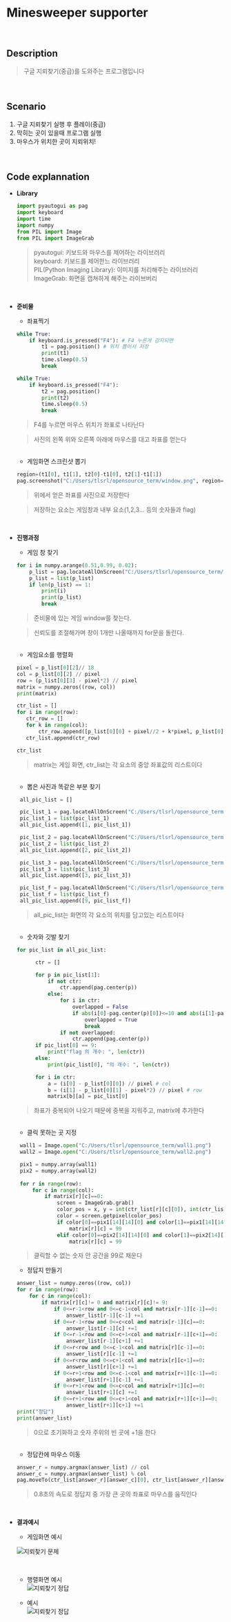 # Minesweeper supporter

<br>

## Description
> 구글 지뢰찾기(중급)를 도와주는 프로그램입니다

<br>

## Scenario
1. 구글 지뢰찾기 실행 후 플레이(중급)
2. 막히는 곳이 있을때 프로그램 실행
3. 마우스가 위치한 곳이 지뢰위치!

<br>

## Code explannation

* __Library__
    ```python
    import pyautogui as pag
    import keyboard
    import time
    import numpy
    from PIL import Image
    from PIL import ImageGrab
    ```
    > pyautogui: 키보드와 마우스를 제어하는 라이브러리<br>
    > keyboard: 키보드를 제어한느 라이브러리<br>
    > PIL(Python Imaging Library): 이미지를 처리해주는 라이브러리<br>
    > ImageGrab: 화면을 캡쳐하게 해주는 라이브버리
    
   <br>
* __준비물__
  * 좌표찍기
  ```python
  while True:
      if keyboard.is_pressed("F4"): # F4 누른게 감지되면
          t1 = pag.position() # 위치 뽑아서 저장
          print(t1)
          time.sleep(0.5)
          break    

  while True:
      if keyboard.is_pressed("F4"): 
          t2 = pag.position()
          print(t2)
          time.sleep(0.5)
          break  
  ```
  > F4를 누르면 마우스 위치가 좌표로 나타난다

  > 사진의 왼쪽 위와 오른쪽 아래에 마우스를 대고 좌표를 얻는다

  <br>

  * 게임화면 스크린샷 뽑기
  ```python
  region=(t1[0], t1[1], t2[0]-t1[0], t2[1]-t1[1])
  pag.screenshot("C:/Users/tlsrl/opensource_term/window.png", region=region)
  ```
  > 위에서 얻은 좌표를 사진으로 저장한다

  > 저장하는 요소는 게임창과 내부 요소(1,2,3... 등의 숫자들과 flag)
 
 <br>
 
* __진행과정__

  - 게임 창 찾기
  
  ```python
  for i in numpy.arange(0.51,0.99, 0.02):
      p_list = pag.locateAllOnScreen("C:/Users/tlsrl/opensource_term/window.png", confidence=i)
      p_list = list(p_list)
      if len(p_list) == 1:
          print(i)
          print(p_list)
          break
  ```
  > 준비물에 있는 게임 window를 찾는다.
  
  > 신뢰도를 조절해가며 창이 1개만 나올때까지 for문을 돌린다.
  
  <br>
  
  - 게임요소를 행렬화
  
   ```python
  pixel = p_list[0][2]// 18
  col = p_list[0][2] // pixel
  row = (p_list[0][3] - pixel*2) // pixel
  matrix = numpy.zeros((row, col))
  print(matrix)

  ctr_list = []
  for i in range(row):
      ctr_row = []
      for k in range(col):
          ctr_row.append([p_list[0][0] + pixel//2 + k*pixel, p_list[0][1]+ pixel*2 + pixel//2 + i*pixel])
      ctr_list.append(ctr_row)

  ctr_list
   ```
   > matrix는 게임 화면, ctr_list는 각 요소의 중앙 좌표값의 리스트이다
   
   <br>
   
   - 뽑은 사진과 똑같은 부분 찾기
   ```python
    all_pic_list = []

    pic_list_1 = pag.locateAllOnScreen("C:/Users/tlsrl/opensource_term/one.png", confidence=0.70)
    pic_list_1 = list(pic_list_1)
    all_pic_list.append([1, pic_list_1])

    pic_list_2 = pag.locateAllOnScreen("C:/Users/tlsrl/opensource_term/two.png", confidence=0.60)
    pic_list_2 = list(pic_list_2)
    all_pic_list.append([2, pic_list_2])

    pic_list_3 = pag.locateAllOnScreen("C:/Users/tlsrl/opensource_term/three.png", confidence=0.60)
    pic_list_3 = list(pic_list_3)
    all_pic_list.append([3, pic_list_3])

    pic_list_f = pag.locateAllOnScreen("C:/Users/tlsrl/opensource_term/flag.png", confidence=0.7)
    pic_list_f = list(pic_list_f)
    all_pic_list.append([9, pic_list_f])
    ```
    > all_pic_list는 화면의 각 요소의 위치를 담고있는 리스트이다
    
    <br>
    
    - 숫자와 깃발 찾기
    ```python
    for pic_list in all_pic_list:

          ctr = []

          for p in pic_list[1]:
              if not ctr:
                  ctr.append(pag.center(p))
              else:
                  for i in ctr:
                      overlapped = False
                      if abs(i[0]-pag.center(p)[0])<=10 and abs(i[1]-pag.center(p)[1])<=10:
                          overlapped = True
                          break
                  if not overlapped:
                      ctr.append(pag.center(p))
          if pic_list[0] == 9:
              print("flag 의 개수: ", len(ctr))
          else:
              print(pic_list[0], "의 개수: ", len(ctr))

          for i in ctr:
              a = (i[0] - p_list[0][0]) // pixel # col
              b = (i[1] - p_list[0][1] - pixel*2) // pixel # row
              matrix[b][a] = pic_list[0]  
     ```
     > 좌표가 중복되어 나오기 때문에 중복을 지워주고, matrix에 추가한다

     <br>
     
     - 클릭 못하는 곳 지정
      
     ```python
      wall1 = Image.open("C:/Users/tlsrl/opensource_term/wall1.png")
      wall2 = Image.open("C:/Users/tlsrl/opensource_term/wall2.png")
     
      pix1 = numpy.array(wall1)
      pix2 = numpy.array(wall2)
      
      for r in range(row):
          for c in range(col):
              if matrix[r][c]==0:
                  screen = ImageGrab.grab()
                  color_pos = x, y = int(ctr_list[r][c][0]), int(ctr_list[r][c][1])
                  color = screen.getpixel(color_pos)
                  if color[0]==pix1[14][14][0] and color[1]==pix1[14][14][1] and color[2]==pix1[14][14][2]:
                      matrix[r][c] = 99
                  elif color[0]==pix2[14][14][0] and color[1]==pix2[14][14][1] and color[2]==pix2[14][14][2]:
                      matrix[r][c] = 99 
     ```
     > 클릭할 수 없는 숫자 안 공간을 99로 채운다
  - 정답지 만들기
  ```python
  answer_list = numpy.zeros((row, col))
  for r in range(row):
      for c in range(col):
          if matrix[r][c]!= 0 and matrix[r][c]!= 9:
              if 0<=r-1<row and 0<=c-1<col and matrix[r-1][c-1]==0:
                  answer_list[r-1][c-1] +=1
              if 0<=r-1<row and 0<=c<col and matrix[r-1][c]==0:
                  answer_list[r-1][c] +=1
              if 0<=r-1<row and 0<=c+1<col and matrix[r-1][c+1]==0:
                  answer_list[r-1][c+1] +=1
              if 0<=r<row and 0<=c-1<col and matrix[r][c-1]==0:
                  answer_list[r][c-1] +=1
              if 0<=r<row and 0<=c+1<col and matrix[r][c+1]==0:
                  answer_list[r][c+1] +=1
              if 0<=r+1<row and 0<=c-1<col and matrix[r+1][c-1]==0:
                  answer_list[r+1][c-1] +=1
              if 0<=r+1<row and 0<=c<col and matrix[r+1][c]==0:
                  answer_list[r+1][c] +=1
              if 0<=r+1<row and 0<=c+1<col and matrix[r+1][c+1]==0:
                  answer_list[r+1][c+1] +=1
  print("정답")
  print(answer_list)
  ```
  > 0으로 초기화하고 숫자 주위의 빈 곳에 +1을 한다
  
  <br>
  
  - 정답칸에 마우스 이동
  ```python
  answer_r = numpy.argmax(answer_list) // col
  answer_c = numpy.argmax(answer_list) % col
  pag.moveTo(ctr_list[answer_r][answer_c][0], ctr_list[answer_r][answer_c][1], 0.8)
  ```
  > 0.8초의 속도로 정답지 중 가장 큰 곳의 좌표로 마우스를 움직인다
  
<br>

* __결과예시__

    - 게임화면 예시<br>

    ![지뢰찾기 문제](/mine_problem.JPG)

    <br>

    - 행렬화면 예시<br>
    ![지뢰찾기 정답](/mine_answer.JPG)
    
    - 예시<br>
    ![지뢰찾기 정답](/exam.gif)

